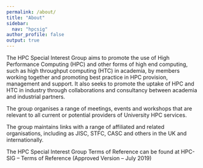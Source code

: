 ```yaml
---
permalink: /about/
title: "About"
sidebar:
  nav: "hpcsig"
author_profile: false
output: true
---
```


The HPC Special Interest Group aims to promote the use of High Performance Computing (HPC) and other forms of high end computing, such as high throughput computing (HTC) in academia, by members working together and promoting best practice in HPC provision, management and support. It also seeks to promote the uptake of HPC and HTC in industry through collaborations and consultancy between academia and industrial partners.

The group organises a range of meetings, events and workshops that are relevant to all current or potential providers of University HPC services.

The group maintains links with a range of affiliated and related organisations, including as JISC, STFC, CASC and others in the UK and internationally.

The HPC Special Interest Group Terms of Reference can be found at HPC-SIG – Terms of Reference (Approved Version – July 2019)
